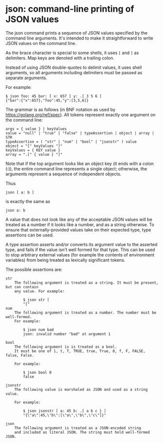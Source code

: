 # json: command-line printing of JSON values

The json command prints a sequence of JSON values specified by the command line arguments.
It's intended to make it straightforward to write JSON values on the command line.

As the brace character is special to some shells, it uses `[` and `]` as delimiters.
Map keys are denoted with a trailing colon.

Instead of using JSON double-quotes to delimit values, it uses shell arguments,
so all arguments including delimiters must be passed as separate arguments.

For example:

	$ json foo: 45 bar: [ x: 657 ] y: .[ 3 5 6 ]
	{"bar":{"x":657},"foo":45,"y":[3,5,6]}

The grammar is as follows (in BNF notation as used by https://golang.org/ref/spec).
All tokens represent exactly one argument on the command line:

	args = { value } | keyValues
	value = "null" | "true" | "false" | typeAssertion | object | array | STR
	typeAssertion = ( "str" | "num" | "bool" | "jsonstr" ) value
	object = "[" keyValues "]"
	keyValues = { KEY value }
	array = ".[" { value } "]"

Note that if the top argument looks like an object key (it ends with a colon (:)),
the entire command line represents a single object; otherwise, the arguments
represent a sequence of independent objects.

Thus

	json [ a: b ]

is exactly the same as

	json a: b

A value that does not look like any of the acceptable JSON values will be treated
as a number if it looks like a number, and as a string otherwise. To ensure that
externally-provided values take on their expected type, type assertions can be used.

A type assertion asserts and/or converts its argument value
to the asserted type, and fails if the value isn't well formed for that type.
This can be used to stop arbitrary external values (for example the contents
of environment variables) from being treated as lexically significant tokens.

The possible assertions are:

	str
		The following argument is treated as a string. It must be present, but can contain
		any value. For example:

			$ json str [
			"["
	num
		The following argument is treated as a number. The number must be well-formed.
		For example:

			$ json num bad
			json: invalid number "bad" at argument 1

	bool
		The following argument is is treated as a bool.
		It must be one of 1, t, T, TRUE, true, True, 0, f, F, FALSE, false, False.

		For example:

			$ json bool 0
			false

	jsonstr
		The following value is marshaled as JSON and used as a string value.

		For example:

			$ json jsonstr [ a: 45 b: .[ a b c } ]
			"{\"a\":45,\"b\":[\"a\",\"b\",\"c\"]}"

	json
		The following argument is treated as a JSON-encoded string
		and included as literal JSON. The string must hold well-formed JSON.
